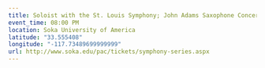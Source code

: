 ```yaml
---
title: Soloist with the St. Louis Symphony; John Adams Saxophone Concerto
event_time: 08:00 PM
location: Soka University of America
latitude: "33.555408"
longitude: "-117.73489699999999"
url: http://www.soka.edu/pac/tickets/symphony-series.aspx
---
```


